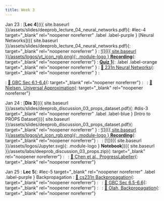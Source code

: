 ```yaml
---
title: Week 3
---
```


Jan 23
: [**Lec 4**]({{ site.baseurl }}/assets/slides/deeprob_lecture_04_neural_networks.pdf){: #lec-4 target="_blank" rel="noopener noreferrer" .label .label-purple } [Neural Networks]({{ site.baseurl }}/assets/slides/deeprob_lecture_04_neural_networks.pdf){: target="_blank" rel="noopener noreferrer" }
  : [![]({{ site.baseurl }}/assets/logos/yt_icon_rgb.png){: .module-logo } **Recording**](https://leccap.engin.umich.edu/leccap/player/r/fz62cA){: target="_blank" rel="noopener noreferrer"}
: [**Quiz 1**](https://www.gradescope.com/courses/704549/){: .label .label-orange target="_blank" rel="noopener noreferrer" }
  : [📖 231n Neural Networks](https://cs231n.github.io/neural-networks-1/){: target="_blank" rel="noopener noreferrer" }
: &nbsp;

  : [📖 GBC Sec 6.1-6.4](https://www.deeplearningbook.org/contents/mlp.html){: target="_blank" rel="noopener noreferrer"}
: &nbsp;
  : [📖 Nielsen, Universal Approximation](http://neuralnetworksanddeeplearning.com/chap4.html){: target="_blank" rel="noopener noreferrer"}



Jan 24
: [**Dis 3**]({{ site.baseurl }}/assets/slides/deeprob_discussion_03_props_dataset.pdf){: #dis-3 target="_blank" rel="noopener noreferrer" .label .label-blue } [Intro to PROPS Dataset]({{ site.baseurl }}/assets/slides/deeprob_discussion_03_props_dataset.pdf){: target="_blank" rel="noopener noreferrer" }
  : [![]({{ site.baseurl }}/assets/logos/yt_icon_rgb.png){: .module-logo } **Recording**](https://leccap.engin.umich.edu/leccap/player/r/LZCBqF){: target="_blank" rel="noopener noreferrer"}
: &nbsp;
  : [![]({{ site.baseurl }}/assets/logos/Jupyter.svg){: .module-logo } **Notebook**]({{ site.baseurl }}/assets/labs/deeprob_discussion_03_props.zip){: target="_blank" rel="noopener noreferrer"}
: &nbsp;
  : [📖 Chen et al., ProgressLabeller](https://arxiv.org/abs/2203.00283){: target="_blank" rel="noopener noreferrer"}



Jan 25
: **Lec 5**{: #lec-5 target="_blank" rel="noopener noreferrer" .label .label-purple } Backpropagation
  : [📖 cs231n Backpropagation](https://cs231n.github.io/optimization-2/){: target="_blank" rel="noopener noreferrer"}
: &nbsp;
  : [📖 GBC Sec 6.5-6.6](https://www.deeplearningbook.org/contents/mlp.html#pf25){: target="_blank" rel="noopener noreferrer"}
: &nbsp;
  : [📖 Olah, Backpropagation](http://colah.github.io/posts/2015-08-Backprop/){: target="_blank" rel="noopener noreferrer"}



